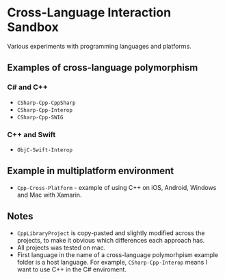 # Cross-Language Interaction Sandbox

Various experiments with programming languages and platforms. 

## Examples of cross-language polymorphism

### C# and C++
* `CSharp-Cpp-CppSharp`
* `CSharp-Cpp-Interop`
* `CSharp-Cpp-SWIG`

### C++ and Swift
* `ObjC-Swift-Interop`

## Example in multiplatform environment
* `Cpp-Cross-Platform` - example of using C++ on iOS, Android, Windows and Mac with Xamarin.

## Notes
- `CppLibraryProject` is copy-pasted and slightly modified across the projects, to make it obvious which differences each approach has.
- All projects was tested on mac.
- First language in the name of a cross-language polymorhpism example folder is a host language. For example, `CSharp-Cpp-Interop` means I want to use C++ in the C# enviroment.
